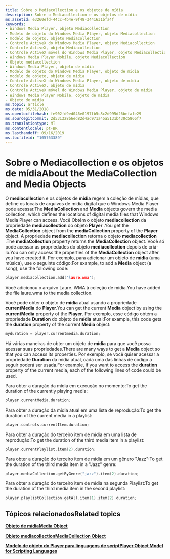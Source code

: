 ```yaml
---
title: Sobre o Mediacollection e os objetos de mídia
description: Sobre o Mediacollection e os objetos de mídia
ms.assetid: e3260efd-44cc-4b4e-9f48-3441631bfa4f
keywords:
- Windows Media Player, objeto Mediacollection
- Modelo de objeto do Windows Media Player, objeto Mediacollection
- modelo de objeto, objeto Mediacollection
- Controle ActiveX do Windows Media Player, objeto Mediacollection
- Controle ActiveX, objeto Mediacollection
- Controle ActiveX móvel do Windows Media Player, objeto Mediacollection
- Windows Media Player Mobile, objeto Mediacollection
- Objeto mediacollection
- Windows Media Player, objeto de mídia
- Modelo de objeto do Windows Media Player, objeto de mídia
- modelo de objeto, objeto de mídia
- Controle ActiveX do Windows Media Player, objeto de mídia
- Controle ActiveX, objeto de mídia
- Controle ActiveX móvel do Windows Media Player, objeto de mídia
- Windows Media Player Mobile, objeto de mídia
- Objeto de mídia
ms.topic: article
ms.date: 05/31/2018
ms.openlocfilehash: fe902fd9ed046e0197fb5c8c2d995d26befafe29
ms.sourcegitcommit: 2d531328b6ed82d4ad971a45a5131b430c5866f7
ms.translationtype: MT
ms.contentlocale: pt-BR
ms.lasthandoff: 09/16/2019
ms.locfileid: "105763389"
---
```

# <a name="about-the-mediacollection-and-media-objects"></a><span data-ttu-id="b4c59-119">Sobre o Mediacollection e os objetos de mídia</span><span class="sxs-lookup"><span data-stu-id="b4c59-119">About the MediaCollection and Media Objects</span></span>

<span data-ttu-id="b4c59-120">O **mediacollection** e os objetos de **mídia** regem a coleção de mídias, que define os locais de arquivos de mídia digital que o Windows Media Player pode acessar.</span><span class="sxs-lookup"><span data-stu-id="b4c59-120">The **MediaCollection** and **Media** objects govern the media collection, which defines the locations of digital media files that Windows Media Player can access.</span></span> <span data-ttu-id="b4c59-121">Você Obtém o objeto **mediacollection** da propriedade **mediacollection** do objeto **Player** .</span><span class="sxs-lookup"><span data-stu-id="b4c59-121">You get the **MediaCollection** object from the **mediaCollection** property of the **Player** object.</span></span> <span data-ttu-id="b4c59-122">A propriedade **mediacollection** retorna o objeto **mediacollection** .</span><span class="sxs-lookup"><span data-stu-id="b4c59-122">The **mediaCollection** property returns the **MediaCollection** object.</span></span> <span data-ttu-id="b4c59-123">Você só pode acessar as propriedades do objeto **mediacollection** depois de criá-lo.</span><span class="sxs-lookup"><span data-stu-id="b4c59-123">You can only access the properties of the **MediaCollection** object after you have created it.</span></span> <span data-ttu-id="b4c59-124">Por exemplo, para adicionar um objeto de **mídia** (uma música), use o seguinte código:</span><span class="sxs-lookup"><span data-stu-id="b4c59-124">For example, to add a **Media** object (a song), use the following code:</span></span>


```C++
player.mediacollection.add('laure.wma');

```



<span data-ttu-id="b4c59-125">Você adicionou o arquivo Laure. WMA à coleção de mídia.</span><span class="sxs-lookup"><span data-stu-id="b4c59-125">You have added the file laure.wma to the media collection.</span></span>

<span data-ttu-id="b4c59-126">Você pode obter o objeto de **mídia** atual usando a propriedade **currentMedia** do **Player**.</span><span class="sxs-lookup"><span data-stu-id="b4c59-126">You can get the current **Media** object by using the **currentMedia** property of the **Player**.</span></span> <span data-ttu-id="b4c59-127">Por exemplo, esse código obtém a propriedade **Duration** do objeto de **mídia** atual:</span><span class="sxs-lookup"><span data-stu-id="b4c59-127">For example, this code gets the **duration** property of the current **Media** object:</span></span>


```C++
myduration = player.currentmedia.duration;

```



<span data-ttu-id="b4c59-128">Há várias maneiras de obter um objeto de **mídia** para que você possa acessar suas propriedades.</span><span class="sxs-lookup"><span data-stu-id="b4c59-128">There are many ways to get a **Media** object so that you can access its properties.</span></span> <span data-ttu-id="b4c59-129">Por exemplo, se você quiser acessar a propriedade **Duration** da mídia atual, cada uma das linhas de código a seguir poderá ser usada.</span><span class="sxs-lookup"><span data-stu-id="b4c59-129">For example, if you want to access the **duration** property of the current media, each of the following lines of code could be used.</span></span>

<span data-ttu-id="b4c59-130">Para obter a duração da mídia em execução no momento:</span><span class="sxs-lookup"><span data-stu-id="b4c59-130">To get the duration of the currently playing media:</span></span>


```C++
player.currentMedia.duration;

```



<span data-ttu-id="b4c59-131">Para obter a duração da mídia atual em uma lista de reprodução:</span><span class="sxs-lookup"><span data-stu-id="b4c59-131">To get the duration of the current media in a playlist:</span></span>


```C++
player.controls.currentItem.duration;

```



<span data-ttu-id="b4c59-132">Para obter a duração do terceiro item de mídia em uma lista de reprodução:</span><span class="sxs-lookup"><span data-stu-id="b4c59-132">To get the duration of the third media item in a playlist:</span></span>


```C++
player.currentPlaylist.item(2).duration;

```



<span data-ttu-id="b4c59-133">Para obter a duração do terceiro item de mídia em um gênero "Jazz":</span><span class="sxs-lookup"><span data-stu-id="b4c59-133">To get the duration of the third media item in a "Jazz" genre:</span></span>


```C++
player.mediaCollection.getByGenre("jazz").item(2).duration;

```



<span data-ttu-id="b4c59-134">Para obter a duração do terceiro item de mídia na segunda Playlist:</span><span class="sxs-lookup"><span data-stu-id="b4c59-134">To get the duration of the third media item in the second playlist:</span></span>


```C++
player.playlistCollection.getAll.item(1).item(2).duration; 
```



## <a name="related-topics"></a><span data-ttu-id="b4c59-135">Tópicos relacionados</span><span class="sxs-lookup"><span data-stu-id="b4c59-135">Related topics</span></span>

<dl> <dt>

[<span data-ttu-id="b4c59-136">**Objeto de mídia**</span><span class="sxs-lookup"><span data-stu-id="b4c59-136">**Media Object**</span></span>](media-object.md)
</dt> <dt>

[<span data-ttu-id="b4c59-137">**Objeto mediacollection**</span><span class="sxs-lookup"><span data-stu-id="b4c59-137">**MediaCollection Object**</span></span>](mediacollection-object.md)
</dt> <dt>

[<span data-ttu-id="b4c59-138">**Modelo de objeto do Player para linguagens de script**</span><span class="sxs-lookup"><span data-stu-id="b4c59-138">**Player Object Model for Scripting Languages**</span></span>](player-object-model-for-scripting-languages.md)
</dt> </dl>

 

 




